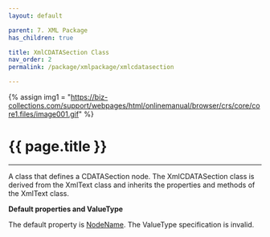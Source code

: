 ```yaml
---
layout: default

parent: 7. XML Package
has_children: true

title: XmlCDATASection Class
nav_order: 2
permalink: /package/xmlpackage/xmlcdatasection

---
```

{% assign img1 = "https://biz-collections.com/support/webpages/html/onlinemanual/browser/crs/core/core1.files/image001.gif" %}

# {{ page.title }}

---

A class that defines a CDATASection node. The XmlCDATASection class is derived from the XmlText class and inherits the properties and methods of the XmlText class.

**Default properties and ValueType**

The default property is [NodeName](/package/xmlpackage/xmlnode/properties/NodeName). The ValueType specification is invalid.